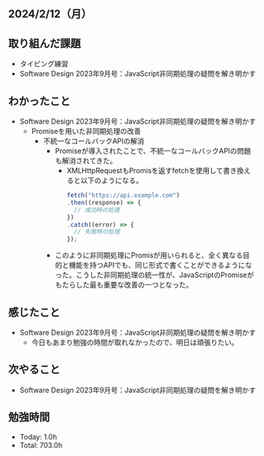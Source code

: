 ## 2024/2/12（月）

## 取り組んだ課題

- タイピング練習
- Software Design 2023年9月号：JavaScript非同期処理の疑問を解き明かす

## わかったこと
- Software Design 2023年9月号：JavaScript非同期処理の疑問を解き明かす
  - Promiseを用いた非同期処理の改善
    - 不統一なコールバックAPIの解消
      - Promiseが導入されたことで、不統一なコールバックAPIの問題も解消されてきた。
        - XMLHttpRequestもPromisを返すfetchを使用して書き換えると以下のようになる。
          ```js
          fetch("https://api.example.com")
          .then((response) => {
            // 成功時の処理
          })
          .catch((error) => {
            // 失敗時の処理
          });
          ```
      - このように非同期処理にPromisが用いられると、全く異なる目的と機能を持つAPIでも、同じ形式で書くことができるようになった。こうした非同期処理の統一性が、JavaScriptのPromiseがもたらした最も重要な改善の一つとなった。

## 感じたこと 
- Software Design 2023年9月号：JavaScript非同期処理の疑問を解き明かす
  - 今日もあまり勉強の時間が取れなかったので、明日は頑張りたい。

## 次やること
- Software Design 2023年9月号：JavaScript非同期処理の疑問を解き明かす

## 勉強時間

- Today: 1.0h
- Total: 703.0h
